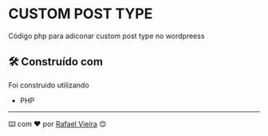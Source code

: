 # CUSTOM POST TYPE

Código php para adiconar custom post type no wordpreess

## 🛠️ Construído com

Foi construido utilizando

* PHP

---
⌨️ com ❤️ por [Rafael Vieira](https://gist.github.com/rafa600rr) 😊